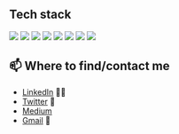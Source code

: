 ## Tech stack
![](https://badgen.net/badge/Code/Python/blue?icon=https://simpleicons.org/icons/python.svg&labelColor=cyan)
![](https://badgen.net/badge/Code/C++/blue?icon=https://simpleicons.org/icons/cplusplus.svg&labelColor=cyan)
![](https://badgen.net/badge/Library/Pytorch/blue?icon=https://simpleicons.org/icons/pytorch.svg&labelColor=cyan)
![](https://badgen.net/badge/Tools/pandas/blue?icon=https://simpleicons.org/icons/pandas.svg&labelColor=cyan)
![](https://badgen.net/badge/Tools/numpy/blue?icon=github&labelColor=cyan)
![](https://badgen.net/badge/Tools/matplotlib/blue?icon=github&labelColor=cyan)
![](https://badgen.net/badge/Tools/AdobeXD/blue?icon=https://simpleicons.org/icons/adobexd.svg&labelColor=cyan)
![](https://badgen.net/badge/Editor/VsCode/blue?icon=https://simpleicons.org/icons/visualstudiocode.svg&labelColor=cyan)





## 📫 Where to find/contact me
- [LinkedIn](https://www.linkedin.com/in/nvsyashwanth/) 👨💼
- [Twitter](https://twitter.com/YashwanthNvs) 🐤
- [Medium](https://medium.com/@nvsyashwanth)
- [Gmail](mailto:nvsyashwanth338@gmail.com) 💌
  
  
  

